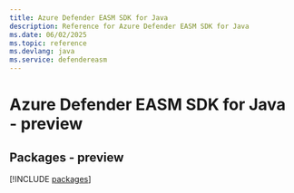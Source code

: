 ```yaml
---
title: Azure Defender EASM SDK for Java
description: Reference for Azure Defender EASM SDK for Java
ms.date: 06/02/2025
ms.topic: reference
ms.devlang: java
ms.service: defendereasm
---
```

# Azure Defender EASM SDK for Java - preview
## Packages - preview
[!INCLUDE [packages](defender-easm-index.md)]
